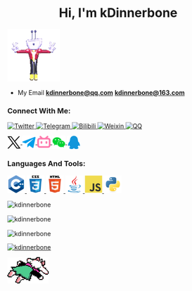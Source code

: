 <h1 align="center">Hi, I'm kDinnerbone</h1>

<img src="/File/Tenna.gif">

- My Email **kdinnerbone@qq.com** **kdinnerbone@163.com**

<h3 align="left">Connect With Me:</h3>
<a href="https://twitter.com/kdinnerbone_" target="_blank">
  <img src="https://img.shields.io/badge/Twitter-kDb-1DA1F2?style=flat&logo=x&logoColor=white&rounded=true" alt="Twitter">
</a>
<a href="https://t.me/kdinnerbone" target="_blank">
  <img src="https://img.shields.io/badge/Telegram-kDb-0088cc?style=flat&logo=telegram&logoColor=white&rounded=true" alt="Telegram">
</a>
<a href="https://space.bilibili.com/1535075136" target="_blank">
  <img src="https://img.shields.io/badge/Bilibili-kDb-00A1D6?style=flat&logo=bilibili&logoColor=white&rounded=true" alt="Bilibili">
</a>
<a href="https://weixin.qq.com/dl/chat?kDinnerbone" target="_blank">
  <img src="https://img.shields.io/badge/Weixin-kDb-7BB32E?style=flat&logo=wechat&logoColor=white&rounded=true" alt="Weixin">
</a>
<a href="https://qm.qq.com/q/vgdC6H3XA6" target="_blank">
  <img src="https://img.shields.io/badge/QQ-kDb-FFCC00?style=flat&logo=qq&logoColor=white&rounded=true" alt="QQ">
</a>

<p align="left">
<a href="https://twitter.com/kdinnerbone_" target="_blank">
  <img align="center" src="/File/Twitter.png" height="30" width="30"/>
</a>  
<a href="https://t.me/kdinnerbone" target="_blank">
  <img align="center" src="/File/Telegram.png" height="30" width="30"/>
</a>
<a href="https://space.bilibili.com/1535075136" target="_blank">
  <img align="center" src="/File/Bilibili.png" height="30" width="30"/>
</a>
<a href="https://weixin.qq.com/dl/chat?kDinnerbone" target="_blank">
  <img align="center" src="/File/WeiXin.png" height="30" width="30"/>
</a>
<a href="https://qm.qq.com/q/vgdC6H3XA6" target="_blank">
  <img align="center" src="/File/Qq.png" height="30" width="30"/>
</a>
</p>

<h3 align="left">Languages And Tools:</h3>
<p align="left">
<a href="https://www.w3schools.com/cpp/" target="_blank" rel="noreferrer">
  <img src="https://raw.githubusercontent.com/devicons/devicon/master/icons/cplusplus/cplusplus-original.svg" alt="cplusplus" width="40" height="40"/>
</a>
<a href="https://www.w3schools.com/css/" target="_blank" rel="noreferrer">
  <img src="https://raw.githubusercontent.com/devicons/devicon/master/icons/css3/css3-original-wordmark.svg" alt="css3" width="40" height="40"/>
</a>
<a href="https://www.w3.org/html/" target="_blank" rel="noreferrer">
  <img src="https://raw.githubusercontent.com/devicons/devicon/master/icons/html5/html5-original-wordmark.svg" alt="html5" width="40" height="40"/> 
</a>
<a href="https://www.java.com" target="_blank" rel="noreferrer">
  <img src="https://raw.githubusercontent.com/devicons/devicon/master/icons/java/java-original.svg" alt="java" width="40" height="40"/>
</a>
<a href="https://developer.mozilla.org/en-US/docs/Web/JavaScript"target="_blank" rel="noreferrer"> 
  <img src="https://raw.githubusercontent.com/devicons/devicon/master/icons/javascript/javascript-original.svg" alt="javascript" width="40" height="40"/>
</a>
<a href="https://www.python.org" target="_blank" rel="noreferrer">
  <img src="https://raw.githubusercontent.com/devicons/devicon/master/icons/python/python-original.svg" alt="python" width="40" height="40"/>
</a>
</p>

<p>
  <img align="center" src="https://github-readme-stats.vercel.app/api/top-langs?username=kdinnerbone&show_icons=true&locale=en&layout=compact" alt="kdinnerbone" />
</p>

<p>
  <img align="center" src="https://github-readme-stats.vercel.app/api?username=kdinnerbone&show_icons=true&locale=en" alt="kdinnerbone" />
</p>

<p>
  <img align="center" src="https://github-readme-streak-stats.herokuapp.com/?user=kdinnerbone&" alt="kdinnerbone" />
</p>

<p align="left">
  <a href="https://github.com/ryo-ma/github-profile-trophy">
    <img src="https://github-profile-trophy.vercel.app/?username=kdinnerbone" alt="kdinnerbone" />
  </a> 
</p>

<img src="/File/Ralsei.png">
